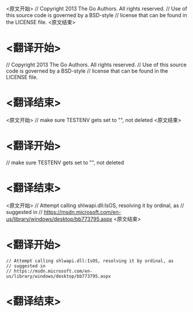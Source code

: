 
<原文开始>
// Copyright 2013 The Go Authors. All rights reserved.
// Use of this source code is governed by a BSD-style
// license that can be found in the LICENSE file.
<原文结束>

# <翻译开始>
// Copyright 2013 The Go Authors. All rights reserved.
// Use of this source code is governed by a BSD-style
// license that can be found in the LICENSE file.
# <翻译结束>


<原文开始>
// make sure TESTENV gets set to "", not deleted
<原文结束>

# <翻译开始>
// make sure TESTENV gets set to "", not deleted
# <翻译结束>


<原文开始>
	// Attempt calling shlwapi.dll:IsOS, resolving it by ordinal, as
	// suggested in
	// https://msdn.microsoft.com/en-us/library/windows/desktop/bb773795.aspx
<原文结束>

# <翻译开始>
	// Attempt calling shlwapi.dll:IsOS, resolving it by ordinal, as
	// suggested in
	// https://msdn.microsoft.com/en-us/library/windows/desktop/bb773795.aspx
# <翻译结束>

